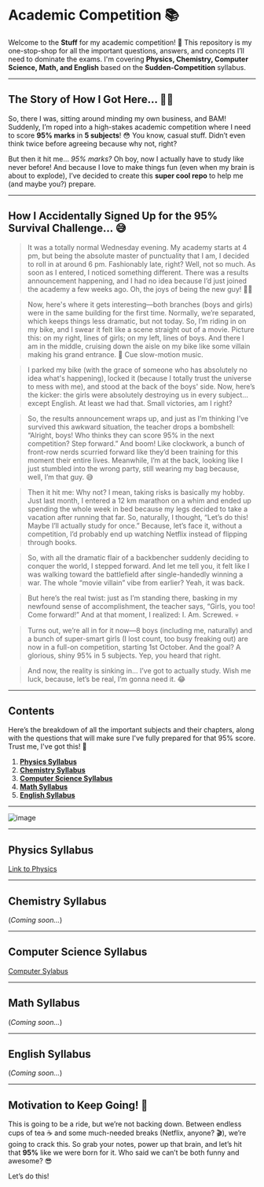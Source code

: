 # Academic Competition 📚

Welcome to the **Stuff** for my academic competition! 🎯 This repository is my one-stop-shop for all the important questions, answers, and concepts I’ll need to dominate the exams. I'm covering **Physics, Chemistry, Computer Science, Math, and English** based on the **Sudden-Competition** syllabus.

---

## The Story of How I Got Here... 🤷‍♂️

So, there I was, sitting around minding my own business, and BAM! Suddenly, I’m roped into a high-stakes academic competition where I need to score **95% marks** in **5 subjects**! 😳 You know, casual stuff. Didn’t even think twice before agreeing because why not, right?

But then it hit me… *95% marks?* Oh boy, now I actually have to study like never before! And because I love to make things fun (even when my brain is about to explode), I’ve decided to create this **super cool repo** to help me (and maybe you?) prepare.

---

## How I Accidentally Signed Up for the 95% Survival Challenge... 😅

> It was a totally normal Wednesday evening. My academy starts at 4 pm, but being the absolute master of punctuality that I am, I decided to roll in at around 6 pm. Fashionably late, right? Well, not so much. As soon as I entered, I noticed something different. There was a results announcement happening, and I had no idea because I’d just joined the academy a few weeks ago. Oh, the joys of being the new guy! 🤦‍♂️

> Now, here's where it gets interesting—both branches (boys and girls) were in the same building for the first time. Normally, we’re separated, which keeps things less dramatic, but not today. So, I’m riding in on my bike, and I swear it felt like a scene straight out of a movie. Picture this: on my right, lines of girls; on my left, lines of boys. And there I am in the middle, cruising down the aisle on my bike like some villain making his grand entrance. 🎥 Cue slow-motion music.

> I parked my bike (with the grace of someone who has absolutely no idea what's happening), locked it (because I totally trust the universe to mess with me), and stood at the back of the boys' side. Now, here’s the kicker: the girls were absolutely destroying us in every subject... except English. At least we had that. Small victories, am I right?

> So, the results announcement wraps up, and just as I’m thinking I’ve survived this awkward situation, the teacher drops a bombshell: “Alright, boys! Who thinks they can score 95% in the next competition? Step forward.” And boom! Like clockwork, a bunch of front-row nerds scurried forward like they’d been training for this moment their entire lives. Meanwhile, I’m at the back, looking like I just stumbled into the wrong party, still wearing my bag because, well, I’m that guy. 😅

> Then it hit me: Why not? I mean, taking risks is basically my hobby. Just last month, I entered a 12 km marathon on a whim and ended up spending the whole week in bed because my legs decided to take a vacation after running that far. So, naturally, I thought, “Let’s do this! Maybe I’ll actually study for once.” Because, let’s face it, without a competition, I’d probably end up watching Netflix instead of flipping through books.

> So, with all the dramatic flair of a backbencher suddenly deciding to conquer the world, I stepped forward. And let me tell you, it felt like I was walking toward the battlefield after single-handedly winning a war. The whole “movie villain” vibe from earlier? Yeah, it was back.

> But here’s the real twist: just as I’m standing there, basking in my newfound sense of accomplishment, the teacher says, “Girls, you too! Come forward!” And at that moment, I realized: I. Am. Screwed. 💀

> Turns out, we’re all in for it now—8 boys (including me, naturally) and a bunch of super-smart girls (I lost count, too busy freaking out) are now in a full-on competition, starting 1st October. And the goal? A glorious, shiny 95% in 5 subjects. Yep, you heard that right.

> And now, the reality is sinking in... I’ve got to actually study. Wish me luck, because, let’s be real, I’m gonna need it. 😂

---

## Contents

Here’s the breakdown of all the important subjects and their chapters, along with the questions that will make sure I've fully prepared for that 95% score. Trust me, I've got this! 💪

1. [**Physics Syllabus**](#physics-syllabus) 
2. [**Chemistry Syllabus**](#chemistry-syllabus)
3. [**Computer Science Syllabus**](#computer-science-syllabus)
4. [**Math Syllabus**](#math-syllabus)
5. [**English Syllabus**](#english-syllabus)

---
![image](https://github.com/user-attachments/assets/99bbed15-98cc-41db-a91c-cc18684dc707)

---

## Physics Syllabus

[Link to Physics](https://github.com/Quicksilver-lab/Sudden-Competition/tree/main/Physics-Syllabus)

---

## Chemistry Syllabus

(*Coming soon...*)

---

## Computer Science Syllabus

[Computer Sylabus](Computer-Syllabus)

---

## Math Syllabus

(*Coming soon...*)

---

## English Syllabus

(*Coming soon...*)

---

## Motivation to Keep Going! 🚀

This is going to be a ride, but we’re not backing down. Between endless cups of tea ☕ and some much-needed breaks (Netflix, anyone? 🎬), we’re going to crack this. So grab your notes, power up that brain, and let’s hit that **95%** like we were born for it. Who said we can’t be both funny and awesome? 😎

Let’s do this!
